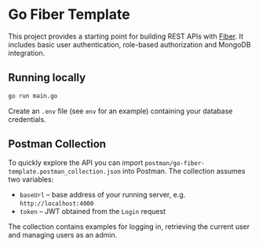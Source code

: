 # Go Fiber Template

This project provides a starting point for building REST APIs with
[Fiber](https://github.com/gofiber/fiber). It includes basic user
authentication, role-based authorization and MongoDB integration.

## Running locally

```bash
go run main.go
```

Create an `.env` file (see `env` for an example) containing your database
credentials.

## Postman Collection

To quickly explore the API you can import
`postman/go-fiber-template.postman_collection.json` into Postman. The collection
assumes two variables:

- `baseUrl` – base address of your running server, e.g. `http://localhost:4000`
- `token` – JWT obtained from the `Login` request

The collection contains examples for logging in, retrieving the current user
and managing users as an admin.
